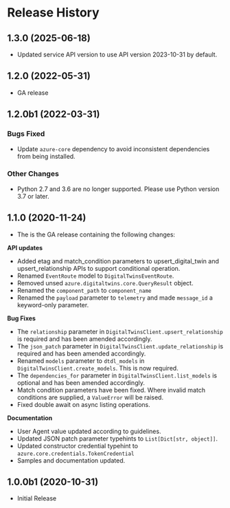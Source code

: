 # Release History

## 1.3.0 (2025-06-18)

- Updated service API version to use API version 2023-10-31 by default.

## 1.2.0 (2022-05-31)
 - GA release

## 1.2.0b1 (2022-03-31)

### Bugs Fixed

- Update `azure-core` dependency to avoid inconsistent dependencies from being installed.

### Other Changes

- Python 2.7 and 3.6 are no longer supported. Please use Python version 3.7 or later.


## 1.1.0 (2020-11-24)

- The is the GA release containing the following changes:

**API updates**
- Added etag and match_condition parameters to upsert_digital_twin and upsert_relationship APIs to support conditional operation.
- Renamed `EventRoute` model to `DigitalTwinsEventRoute`.
- Removed unsed `azure.digitaltwins.core.QueryResult` object.
- Renamed the `component_path` to `component_name`
- Renamed the `payload` parameter to `telemetry` and made `message_id` a keyword-only parameter.

**Bug Fixes**
- The `relationship` parameter in `DigitalTwinsClient.upsert_relationship` is required and has been amended accordingly.
- The `json_patch` parameter in `DigitalTwinsClient.update_relationship` is required and has been amended accordingly.
- Renamed `models` parameter to `dtdl_models` in `DigitalTwinsClient.create_models`. This is now required.
- The `dependencies_for` parameter in `DigitalTwinsClient.list_models` is optional and has been amended accordingly.
- Match condition parameters have been fixed. Where invalid match conditions are supplied, a `ValueError` will be raised.
- Fixed double await on async listing operations.

**Documentation**
- User Agent value updated according to guidelines.
- Updated JSON patch parameter typehints to `List[Dict[str, object]]`.
- Updated constructor credential typehint to `azure.core.credentials.TokenCredential`
- Samples and documentation updated. 


## 1.0.0b1 (2020-10-31)

* Initial Release
